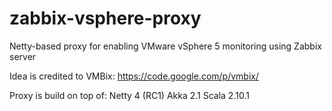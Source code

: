 zabbix-vsphere-proxy
====================

Netty-based proxy for enabling VMware vSphere 5 monitoring using Zabbix server

Idea is credited to VMBix: https://code.google.com/p/vmbix/

Proxy is build on top of:
Netty 4 (RC1)
Akka 2.1
Scala 2.10.1
